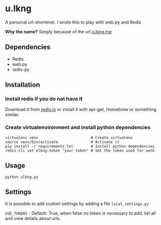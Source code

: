 # u.lkng
A personal url-shortener. I wrote this to play with web.py and Redis

**Why the name?** Simply because of the url [u.lkng.me](http://u.lkng.me)

## Dependencies
* Redis
* web.py
* redis-py

## Installation
### Install redis if you do not have it

Download it from [redis.io](http://redis.io) or install it with apt-get, Homebrew or something similar.

### Create virtualenvironment and install python dependencies

    virtualenv venv                        # Create virtualenv
    source venv/bin/activate               # Activate it
    pip install -r requirements.txt        # Install python dependencies
    redis-cli set ulkng:token "your token" # Set the token used for auth

## Usage
    python ulkng.py

## Settings
It is possible to add custom settings by adding a file `local_settings.py`

`USE_TOKENS` - Default: True, when false no token is necessary to add, list all and view details about urls.